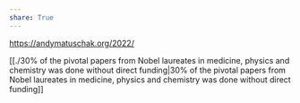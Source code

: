 ```yaml
---
share: True
---
```

https://andymatuschak.org/2022/ 

[[./30% of the pivotal papers from Nobel laureates in medicine, physics and chemistry was done without direct funding|30% of the pivotal papers from Nobel laureates in medicine, physics and chemistry was done without direct funding]]
